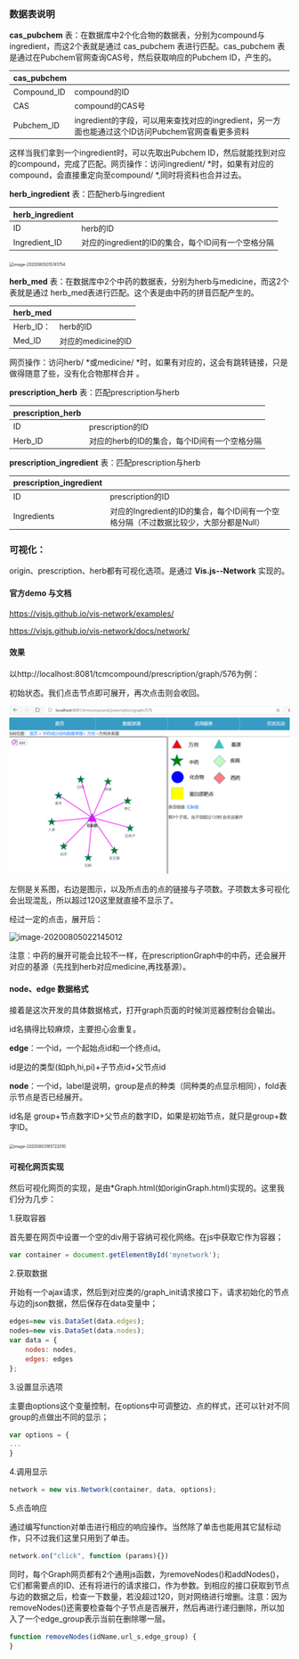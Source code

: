 ### 数据表说明

**cas_pubchem** 表：在数据库中2个化合物的数据表，分别为compound与ingredient，而这2个表就是通过 cas_pubchem 表进行匹配。cas_pubchem 表是通过在Pubchem官网查询CAS号，然后获取响应的Pubchem ID，产生的。

| cas_pubchem |                                                              |
| ----------- | ------------------------------------------------------------ |
| Compound_ID | compound的ID                                                 |
| CAS         | compound的CAS号                                              |
| Pubchem_ID  | ingredient的字段，可以用来查找对应的ingredient，另一方面也能通过这个ID访问Pubchem官网查看更多资料 |

这样当我们拿到一个ingredient时，可以先取出Pubchem ID，然后就能找到对应的compound，完成了匹配。网页操作：访问ingredient/ *时，如果有对应的compound，会直接重定向至compound/ *,同时将资料也合并过去。



**herb_ingredient** 表：匹配herb与ingredient

| herb_ingredient |                                                    |
| --------------- | -------------------------------------------------- |
| ID              | herb的ID                                           |
| Ingredient_ID   | 对应的ingredient的ID的集合，每个ID间有一个空格分隔 |

<img src="C:\Users\minnix\AppData\Roaming\Typora\typora-user-images\image-20200805015741754.png" alt="image-20200805015741754" style="zoom:50%;" />



**herb_med** 表：在数据库中2个中药的数据表，分别为herb与medicine，而这2个表就是通过 herb_med表进行匹配。这个表是由中药的拼音匹配产生的。

| herb_med  |                    |
| --------- | ------------------ |
| Herb_ID： | herb的ID           |
| Med_ID    | 对应的medicine的ID |

网页操作：访问herb/ *或medicine/ *时，如果有对应的，这会有跳转链接，只是做得随意了些，没有化合物那样合并 。



**prescription_herb** 表：匹配prescription与herb

| prescription_herb |                                              |
| ----------------- | -------------------------------------------- |
| ID                | prescription的ID                             |
| Herb_ID           | 对应的herb的ID的集合，每个ID间有一个空格分隔 |



**prescription_ingredient** 表：匹配prescription与herb

| prescription_ingredient |                                                              |
| ----------------------- | ------------------------------------------------------------ |
| ID                      | prescription的ID                                             |
| Ingredients             | 对应的Ingredient的ID的集合，每个ID间有一个空格分隔（不过数据比较少，大部分都是Null） |





### 可视化：

origin、prescription、herb都有可视化选项。是通过 **Vis.js--Network** 实现的。

#### 官方demo 与文档

https://visjs.github.io/vis-network/examples/

https://visjs.github.io/vis-network/docs/network/

#### 效果

以http://localhost:8081/tcmcompound/prescription/graph/576为例：



初始状态。我们点击节点即可展开，再次点击则会收回。

![image-20200805021914448](readme_img/image-20200803193449667.png)

左侧是关系图，右边是图示，以及所点击的点的链接与子项数。子项数太多可视化会出现混乱，所以超过120这里就直接不显示了。





经过一定的点击，展开后：

![image-20200805022145012](D:\CLASS\springboot学习\tcmcompound\readme_img\image-20200803193314425.png)





注意：中药的展开可能会比较不一样，在prescriptionGraph中的中药，还会展开对应的基源（先找到herb对应medicine,再找基源）。



#### node、edge 数据格式

接着是这次开发的具体数据格式，打开graph页面的时候浏览器控制台会输出。

id名搞得比较麻烦，主要担心会重复。

**edge**：一个id，一个起始点id和一个终点id。

id是边的类型(如ph,hi,pi)+子节点id+父节点id

**node**：一个id，label是说明，group是点的种类（同种类的点显示相同），fold表示节点是否已经展开。

id名是   group+节点数字ID+父节点的数字ID，如果是初始节点，就只是group+数字ID。

<img src="D:/CLASS/springboot学习/tcmcompound/readme_img/image-20200803185722010.png" alt="image-20200803185722010" style="zoom:50%;" />

#### 可视化网页实现

然后可视化网页的实现，是由*Graph.html(如originGraph.html)实现的。这里我们分为几步：

1.获取容器

首先要在网页中设置一个空的div用于容纳可视化网络。在js中获取它作为容器；

```javascript
var container = document.getElementById('mynetwork');
```



2.获取数据

开始有一个ajax请求，然后到对应类的/graph_init请求接口下，请求初始化的节点与边的json数据，然后保存在data变量中；


```javascript
edges=new vis.DataSet(data.edges);
nodes=new vis.DataSet(data.nodes);
var data = {
    nodes: nodes,
    edges: edges
};
```



3.设置显示选项

主要由options这个变量控制，在options中可调整边、点的样式，还可以针对不同group的点做出不同的显示；

```javascript
var options = {
...
}
```



4.调用显示

```javascript
network = new vis.Network(container, data, options);
```



5.点击响应

通过编写function对单击进行相应的响应操作。当然除了单击也能用其它鼠标动作，只不过我们这里只用到了单击。

```javascript
network.on("click", function (params){})
```



同时，每个Graph网页都有2个通用js函数，为removeNodes()和addNodes()，它们都需要点的ID、还有将进行的请求接口，作为参数。到相应的接口获取到节点与边的数据之后，检查一下数量，若没超过120，则对网络进行增删。注意：因为removeNodes()还需要检查每个子节点是否展开，然后再进行递归删除，所以加入了一个edge_group表示当前在删除哪一层。 

```javascript
function removeNodes(idName,url_s,edge_group) {
}
```

